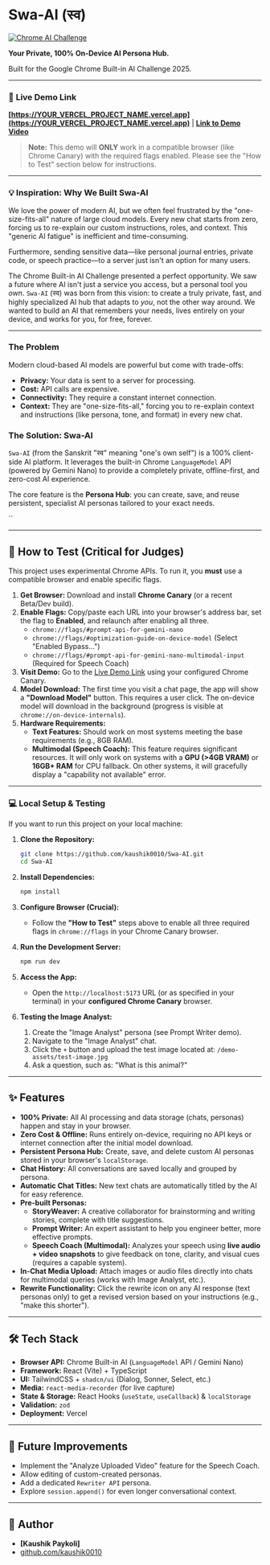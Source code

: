 # Swa-AI (स्व)
[![Chrome AI Challenge](https://img.shields.io/badge/Chrome_AI_Challenge-2025-blueviolet)](https://developer.chrome.com/blog/ai-challenge-2025)

**Your Private, 100% On-Device AI Persona Hub.**

Built for the Google Chrome Built-in AI Challenge 2025.

---

### 🔴 **Live Demo Link**

**[https://YOUR_VERCEL_PROJECT_NAME.vercel.app](https://YOUR_VERCEL_PROJECT_NAME.vercel.app)** | **[Link to Demo Video](https://YOUR_VERCEL_PROJECT_NAME.vercel.app)**

> **Note:** This demo will **ONLY** work in a compatible browser (like Chrome Canary) with the required flags enabled. Please see the "How to Test" section below for instructions.

---

### 💡 Inspiration: Why We Built Swa-AI

We love the power of modern AI, but we often feel frustrated by the "one-size-fits-all" nature of large cloud models. Every new chat starts from zero, forcing us to re-explain our custom instructions, roles, and context. This "generic AI fatigue" is inefficient and time-consuming.

Furthermore, sending sensitive data—like personal journal entries, private code, or speech practice—to a server just isn't an option for many users.

The Chrome Built-in AI Challenge presented a perfect opportunity. We saw a future where AI isn't just a service you access, but a personal tool you *own*. `Swa-AI` (स्व) was born from this vision: to create a truly private, fast, and highly specialized AI hub that adapts to *you*, not the other way around. We wanted to build an AI that remembers your needs, lives entirely on your device, and works for you, for free, forever.

---

### The Problem

Modern cloud-based AI models are powerful but come with trade-offs:
* **Privacy:** Your data is sent to a server for processing.
* **Cost:** API calls are expensive.
* **Connectivity:** They require a constant internet connection.
* **Context:** They are "one-size-fits-all," forcing you to re-explain context and instructions (like persona, tone, and format) in every new chat.

### The Solution: Swa-AI

`Swa-AI` (from the Sanskrit "स्व" meaning "one's own self") is a 100% client-side AI platform. It leverages the built-in Chrome `LanguageModel` API (powered by Gemini Nano) to provide a completely private, offline-first, and zero-cost AI experience.

The core feature is the **Persona Hub**: you can create, save, and reuse persistent, specialist AI personas tailored to your exact needs.

``

---

## 🚀 How to Test (Critical for Judges)

This project uses experimental Chrome APIs. To run it, you **must** use a compatible browser and enable specific flags.

1.  **Get Browser:** Download and install **Chrome Canary** (or a recent Beta/Dev build).
2.  **Enable Flags:** Copy/paste each URL into your browser's address bar, set the flag to **Enabled**, and relaunch after enabling all three.
    * `chrome://flags/#prompt-api-for-gemini-nano`
    * `chrome://flags/#optimization-guide-on-device-model` (Select "Enabled Bypass...")
    * `chrome://flags/#prompt-api-for-gemini-nano-multimodal-input` (Required for Speech Coach)
3.  **Visit Demo:** Go to the [Live Demo Link](https://YOUR_VERCEL_PROJECT_NAME.vercel.app) using your configured Chrome Canary.
4.  **Model Download:** The first time you visit a chat page, the app will show a **"Download Model"** button. This requires a user click. The on-device model will download in the background (progress is visible at `chrome://on-device-internals`).
5.  **Hardware Requirements:**
    * **Text Features:** Should work on most systems meeting the base requirements (e.g., 8GB RAM).
    * **Multimodal (Speech Coach):** This feature requires significant resources. It will only work on systems with a **GPU (>4GB VRAM)** or **16GB+ RAM** for CPU fallback. On other systems, it will gracefully display a "capability not available" error.

---


### 💻 Local Setup & Testing

If you want to run this project on your local machine:

1.  **Clone the Repository:**
    ```bash
    git clone https://github.com/kaushik0010/Swa-AI.git
    cd Swa-AI
    ```

2.  **Install Dependencies:**
    ```bash
    npm install
    ```

3.  **Configure Browser (Crucial):**
    * Follow the **"How to Test"** steps above to enable all three required flags in `chrome://flags` in your Chrome Canary browser.

4.  **Run the Development Server:**
    ```bash
    npm run dev
    ```

5.  **Access the App:**
    * Open the `http://localhost:5173` URL (or as specified in your terminal) in your **configured Chrome Canary** browser.

6. **Testing the Image Analyst:**

    1.  Create the "Image Analyst" persona (see Prompt Writer demo).
    2.  Navigate to the "Image Analyst" chat.
    3.  Click the `+` button and upload the test image located at:
        `/demo-assets/test-image.jpg`
    4.  Ask a question, such as: "What is this animal?"

---


## ✨ Features

* **100% Private:** All AI processing and data storage (chats, personas) happen and stay in your browser.
* **Zero Cost & Offline:** Runs entirely on-device, requiring no API keys or internet connection after the initial model download.
* **Persistent Persona Hub:** Create, save, and delete custom AI personas stored in your browser's `localStorage`.
* **Chat History:** All conversations are saved locally and grouped by persona.
* **Automatic Chat Titles:** New text chats are automatically titled by the AI for easy reference.
* **Pre-built Personas:**
    * **StoryWeaver:** A creative collaborator for brainstorming and writing stories, complete with title suggestions.
    * **Prompt Writer:** An expert assistant to help you engineer better, more effective prompts.
    * **Speech Coach (Multimodal):** Analyzes your speech using **live audio + video snapshots** to give feedback on tone, clarity, and visual cues (requires a capable system).
* **In-Chat Media Upload:** Attach images or audio files directly into chats for multimodal queries (works with Image Analyst, etc.).
* **Rewrite Functionality:** Click the rewrite icon on any AI response (text personas only) to get a revised version based on your instructions (e.g., "make this shorter").

---

## 🛠️ Tech Stack

* **Browser API:** Chrome Built-in AI (`LanguageModel` API / Gemini Nano)
* **Framework:** React (Vite) + TypeScript
* **UI:** TailwindCSS + `shadcn/ui` (Dialog, Sonner, Select, etc.)
* **Media:** `react-media-recorder` (for live capture)
* **State & Storage:** React Hooks (`useState`, `useCallback`) & `localStorage`
* **Validation:** `zod`
* **Deployment:** Vercel

---

## 🔮 Future Improvements

* Implement the "Analyze Uploaded Video" feature for the Speech Coach.
* Allow editing of custom-created personas.
* Add a dedicated `Rewriter API` persona.
* Explore `session.append()` for even longer conversational context.

---

## 👤 Author

* **[Kaushik Paykoli]**
* [github.com/kaushik0010](https://github.com/kaushik0010)